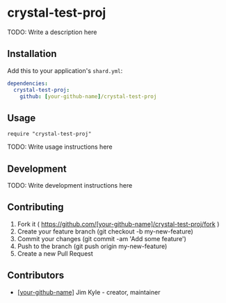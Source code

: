 # crystal-test-proj

TODO: Write a description here

## Installation

Add this to your application's `shard.yml`:

```yaml
dependencies:
  crystal-test-proj:
    github: [your-github-name]/crystal-test-proj
```

## Usage

```crystal
require "crystal-test-proj"
```

TODO: Write usage instructions here

## Development

TODO: Write development instructions here

## Contributing

1. Fork it ( https://github.com/[your-github-name]/crystal-test-proj/fork )
2. Create your feature branch (git checkout -b my-new-feature)
3. Commit your changes (git commit -am 'Add some feature')
4. Push to the branch (git push origin my-new-feature)
5. Create a new Pull Request

## Contributors

- [[your-github-name]](https://github.com/[your-github-name]) Jim Kyle - creator, maintainer

